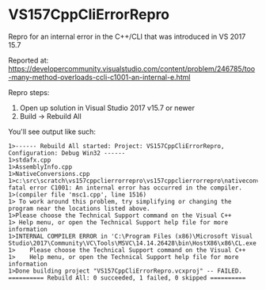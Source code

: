 # VS157CppCliErrorRepro
Repro for an internal error in the C++/CLI that was introduced in VS 2017 15.7

Reported at:
https://developercommunity.visualstudio.com/content/problem/246785/too-many-method-overloads-ccli-c1001-an-internal-e.html

Repro steps:
1. Open up solution in Visual Studio 2017 v15.7 or newer
2. Build -> Rebuild All

You'll see output like such:

```
1>------ Rebuild All started: Project: VS157CppCliErrorRepro, Configuration: Debug Win32 ------
1>stdafx.cpp
1>AssemblyInfo.cpp
1>NativeConversions.cpp
1>c:\src\scratch\vs157cppclierrorrepro\vs157cppclierrorrepro\nativeconversions.cpp(268): fatal error C1001: An internal error has occurred in the compiler.
1>(compiler file 'msc1.cpp', line 1516)
1> To work around this problem, try simplifying or changing the program near the locations listed above.
1>Please choose the Technical Support command on the Visual C++
1> Help menu, or open the Technical Support help file for more information
1>INTERNAL COMPILER ERROR in 'C:\Program Files (x86)\Microsoft Visual Studio\2017\Community\VC\Tools\MSVC\14.14.26428\bin\HostX86\x86\CL.exe'
1>    Please choose the Technical Support command on the Visual C++
1>    Help menu, or open the Technical Support help file for more information
1>Done building project "VS157CppCliErrorRepro.vcxproj" -- FAILED.
========== Rebuild All: 0 succeeded, 1 failed, 0 skipped ==========
```
